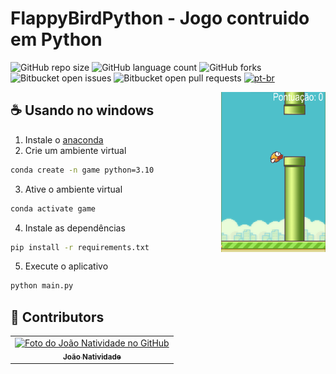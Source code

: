 # FlappyBirdPython - Jogo contruido em Python
 
![GitHub repo size](https://img.shields.io/github/repo-size/joaosnet/FlappyBirdPython?style=for-the-badge)
![GitHub language count](https://img.shields.io/github/languages/count/joaosnet/FlappyBirdPython?style=for-the-badge)
![GitHub forks](https://img.shields.io/github/forks/joaosnet/FlappyBirdPython?style=for-the-badge)
![Bitbucket open issues](https://img.shields.io/bitbucket/issues/joaosnet/FlappyBirdPython?style=for-the-badge)
![Bitbucket open pull requests](https://img.shields.io/bitbucket/pr-raw/joaosnet/FlappyBirdPython?style=for-the-badge)
[![pt-br](https://img.shields.io/badge/lang-pt--br-green.svg)](https://github.com/joaosnet/FlappyBirdPython/blob/master/README.pt-br.md)

<img align="right" height="256" src="https://github.com/joaosnet/FlappyBirdPython/blob/main/screenshots/1.png"/>
 
## ☕ Usando no windows
1. Instale o [anaconda](https://docs.anaconda.com/free/anaconda/install/windows.html)
2. Crie um ambiente virtual
```bash
conda create -n game python=3.10
```
3. Ative o ambiente virtual
```bash
conda activate game
```
4. Instale as dependências
```bash
pip install -r requirements.txt
```
5. Execute o aplicativo
```bash
python main.py
```

## 🤝 Contributors

<table>
  <tr>
    <td align="center">
      <a href="https://www.instagram.com/jaonativi/" title="Gerente de Projetos Desenvolvedor Backend">
        <img src="https://avatars.githubusercontent.com/u/87316339?v=4" width="100px;" alt="Foto do João Natividade no GitHub"/><br>
        <sub>
          <b>João Natividade</b>
        </sub>
      </a>
    </td>
  </tr>
</table>